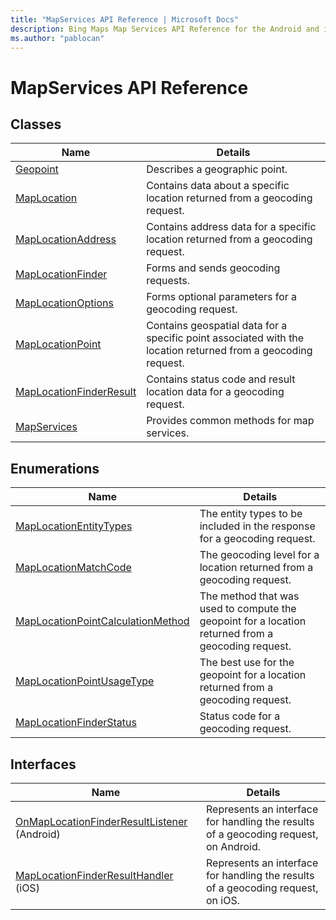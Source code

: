 ```yaml
---
title: "MapServices API Reference | Microsoft Docs"
description: Bing Maps Map Services API Reference for the Android and iOS SDK
ms.author: "pablocan"
---
```


# MapServices API Reference

## Classes 

Name                                                        | Details
----------------------------------------------------------- | ------------------------------------------------------
[Geopoint](../map-control-api/Geopoint-class.md)            | Describes a geographic point.
[MapLocation](MapLocation-class.md)                         | Contains data about a specific location returned from a geocoding request.
[MapLocationAddress](MapLocationAddress-class.md)           | Contains address data for a specific location returned from a geocoding request.
[MapLocationFinder](MapLocationFinder-class.md)             | Forms and sends geocoding requests.
[MapLocationOptions](MapLocationOptions-class.md)           | Forms optional parameters for a geocoding request.
[MapLocationPoint](MapLocationPoint-class.md)               | Contains geospatial data for a specific point associated with the location returned from a geocoding request.
[MapLocationFinderResult](MapLocationFinderResult-class.md) | Contains status code and result location data for a geocoding request.
[MapServices](MapServices-class.md)                         | Provides common methods for map services.

## Enumerations

Name                                                                                  | Details
------------------------------------------------------------------------------------- | ------------------------------------------------------
[MapLocationEntityTypes](MapLocationEntityTypes-enumeration.md)                       | The entity types to be included in the response for a geocoding request.
[MapLocationMatchCode](MapLocationMatchCode-enumeration.md)                           | The geocoding level for a location returned from a geocoding request.
[MapLocationPointCalculationMethod](MapLocationPointCalculationMethod-enumeration.md) | The method that was used to compute the geopoint for a location returned from a geocoding request.
[MapLocationPointUsageType](MapLocationPointUsageType-enumeration.md)                 | The best use for the geopoint for a location returned from a geocoding request.
[MapLocationFinderStatus](MapLocationFinderStatus-enumeration.md)                     | Status code for a geocoding request.

## Interfaces

Name                                                                                                  | Details
----------------------------------------------------------------------------------------------------- | ------------------------------------------------------
[OnMapLocationFinderResultListener](Android/OnMapLocationFinderResultListener-interface.md) (Android) | Represents an interface for handling the results of a geocoding request, on Android.
[MapLocationFinderResultHandler](iOS/MapLocationFinderResultHandler-interface.md) (iOS)               | Represents an interface for handling the results of a geocoding request, on iOS.
